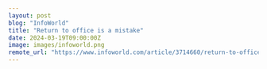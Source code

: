 ```yaml
---
layout: post
blog: "InfoWorld"
title: "Return to office is a mistake"
date: 2024-03-19T09:00:00Z
image: images/infoworld.png
remote_url: "https://www.infoworld.com/article/3714660/return-to-office-is-a-mistake.html#tk.rss_applicationdevelopment"
---
```

